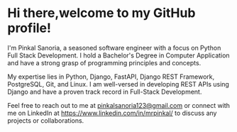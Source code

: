 # Hi there,welcome to my GitHub profile! 
I'm Pinkal Sanoria, a seasoned software engineer with a focus on Python Full Stack Development. I hold a Bachelor's Degree in Computer Application and have a strong grasp of programming principles and concepts.

My expertise lies in Python, Django, FastAPI, Django REST Framework, PostgreSQL, Git, and Linux. I am well-versed in developing REST APIs using Django and have a proven track record in Full-Stack Development.

Feel free to reach out to me at pinkalsanoria123@gmail.com or connect with me on LinkedIn at https://www.linkedin.com/in/mrpinkal/ to discuss any projects or collaborations.
